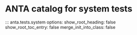 <!--
  ~ Copyright (c) 2023-2024 Arista Networks, Inc.
  ~ Use of this source code is governed by the Apache License 2.0
  ~ that can be found in the LICENSE file.
  -->

# ANTA catalog for system tests

::: anta.tests.system
    options:
      show_root_heading: false
      show_root_toc_entry: false
      merge_init_into_class: false
